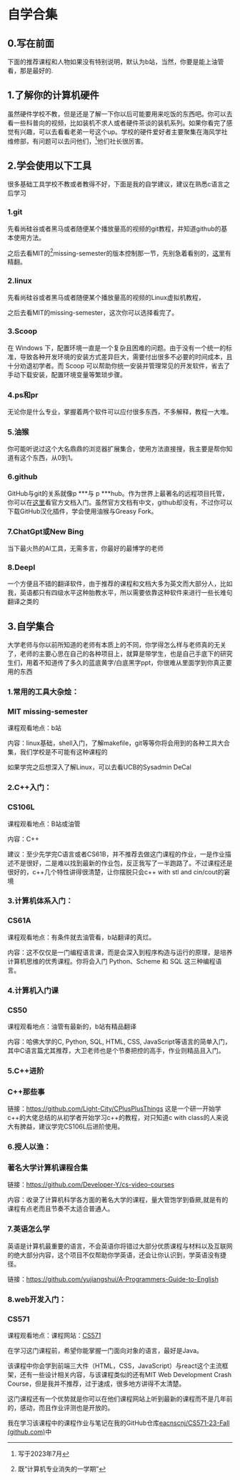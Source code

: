 # 自学合集

## 0.写在前面

下面的推荐课程和人物如果没有特别说明，默认为b站，当然，你要是能上油管看，那是最好的.

## 1.了解你的计算机硬件

虽然硬件学校不教，但是还是了解一下你以后可能要用来吃饭的东西吧。你可以去看一些科普向的视频，比如装机不求人或者硬件茶谈的装机系列。如果你看完了感觉有兴趣，可以去看看老弟一号这个up。学校的硬件爱好者主要聚集在海风学社维修部，有问题可以去问他们，[^1]他们社长很厉害。

## 2.学会使用以下工具

很多基础工具学校不教或者教得不好，下面是我的自学建议，建议在熟悉c语言之后学习

### 1.git

先看尚硅谷或者黑马或者随便某个播放量高的视频的git教程，并知道github的基本使用方法。

之后去看MIT的[^2]missing-semester的版本控制那一节，先别急着看别的，[这里](https://space.bilibili.com/518734451?spm_id_from=333.337.0.0)有精翻。

### 2.linux

先看尚硅谷或者黑马或者随便某个播放量高的视频的Linux虚拟机教程，

之后去看MIT的missing-semester，这次你可以选择看完了。

### 3.Scoop

在 Windows 下，配置环境一直是一个复杂且困难的问题。由于没有一个统一的标准，导致各种开发环境的安装方式差异巨大，需要付出很多不必要的时间成本，且十分劝退初学者。而 Scoop 可以帮助你统一安装并管理常见的开发软件，省去了手动下载安装，配置环境变量等繁琐步骤。

### 4.ps和pr

无论你是什么专业，掌握着两个软件可以应付很多东西，不多解释，教程一大堆。

### 5.油猴

你可能听说过这个大名鼎鼎的浏览器扩展集合，使用方法直接搜，我主要是帮你知道有这个东西，从0到1。

### 6.github

GitHub与git的关系就像p ***与 p ***hub。作为世界上最著名的远程项目托管，你可以在[这里](https://docs.github.com/zh/get-started)看官方文档入门。虽然官方文档有中文，github却没有，不过你可以下载GitHub汉化插件，学会使用油猴与Greasy Fork。

### 7.ChatGpt或New Bing

当下最火热的AI工具，无需多言，你最好的最博学的老师
### 8.Deepl
一个方便且不错的翻译软件，由于推荐的课程和文档大多为英文而大部分人，比如我，英语都只有四级水平这种胎教水平，所以需要依靠这种软件来进行一些长难句翻译之类的

## 3.自学集合

大学老师与你以前所知道的老师有本质上的不同，你学得怎么样与老师真的无关了，老师的主要心思在自己的各种项目上，就算是带学生，也是自己手底下的研究生们，用着不知道传了多久的蓝底黄字/白底黑字ppt，你很难从里面学到你真正要用的东西

### 1.常用的工具大杂烩：

### MIT missing-semester

课程观看地点：b站

内容：linux基础，shell入门，了解makefile，git等等你将会用到的各种工具大合集，我们学校是不可能有这种课程的

如果学完之后想深入了解Linux，可以去看UCB的Sysadmin DeCal

### 2.C++入门：

### CS106L

课程观看地点：B站或油管

内容：C++

建议：至少先学完C语言或者CS61B，并不推荐去做这门课程的作业，一是作业描述不是很好，二是难以找到最新的作业包，反正我写了一半跑路了。不过课程还是很好的，c++几个特性讲得很清楚，让你摆脱只会c++ with stl and cin/cout的窘境

### 3.计算机体系入门：

### CS61A

课程观看地点：有条件就去油管看，b站翻译的真烂。

内容：这不仅仅是一门编程语言课，而是会深入到程序构造与运行的原理，是培养计算机思维的优秀课程。你将会入门 Python、Scheme 和 SQL 这三种编程语言。

### 4.计算机入门课

### CS50

课程观看地点：油管有最新的，b站有精品翻译

内容：哈佛大学的C, Python, SQL, HTML, CSS, JavaScript等语言的简单入门，其中C语言篇尤其推荐，大卫老师也是个节奏把控的高手，作业则精品且入门。
### 5.C++进阶

### C++那些事

链接：https://github.com/Light-City/CPlusPlusThings
这是一个研一开始学c++的大佬总结的从初学者开始学习c++的教程，对只知道c with class的人来说大有脾益，建议学完CS106L后进阶使用。

### 6.授人以渔：

### 著名大学计算机课程合集

链接：https://github.com/Developer-Y/cs-video-courses

内容：收录了计算机科学各方面的著名大学的课程，量大管饱学到昏厥,就是有的课程有点老而且节奏不太适合普通人。

### 7.英语怎么学

英语是计算机最重要的语言，不会英语你将错过大部分优质课程与材料以及互联网的绝大部分内容，这个项目不仅帮助你学英语，还会让你认识到，学英语没有捷径。

链接：https://github.com/yujiangshui/A-Programmers-Guide-to-English

### 8.web开发入门：

### CS571

课程观看地点：课程网站：[CS571](https://www.cs571.org/)

在学习这门课程前，希望你能掌握一门面向对象的语言，最好是Java。

该课程中你会学到前端三大件（HTML，CSS，JavaScript）与react这个主流框架，还有一些设计相关内容，与该课程类似的还有MIT Web Development Crash Course，但是我并不推荐，过于速成，很多地方讲得不太清楚。

这门课程还有一个优势就是你可以在他们课程网站上听到最新的课程而不是几年前的，感动，而且作业评测也是开放的。

我在学习该课程中的课程作业与笔记在我的GitHub仓库[eacnscnj/CS571-23-Fall (github.com)](https://github.com/eacnscnj/CS571-23-Fall)中

[^1]: 写于2023年7月
[^2]: 既“计算机专业消失的一学期”
